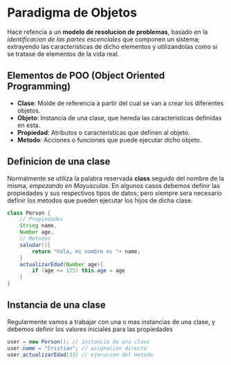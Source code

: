 # Paradigma de Objetos

Hace refencia a un __modelo de resolucion de problemas__, basado en la _identificacion de las partes escenciales_ que componen un sistema; extrayendo las caracteristicas de dicho elementos y utilizandolas como si se tratase de elementos de la vida real.

## Elementos de POO (Object Oriented Programming)

* __Clase__: Molde de referencia a partir del cual se van a crear los diferentes objetos.
* __Objeto__: Instancia de una clase, que hereda las caracteristicas definidas en esta.
* __Propiedad__: Atributos o caracteristicas que definen al objeto.
* __Metodo__: Acciones o funciones que puede ejecutar dicho objeto.

## Definicion de una clase

Normalmente se utiliza la palabra reservada __class__ seguido del nombre de la misma, _empezando en Mayusculas_. En algunos casos debemos definir las propiedades y sus respectivos tipos de datos; pero siempre sera necesario definir los metodos que pueden ejecutar los hijos de dicha clase.

```Java
class Person {
    // Propiedades
    String name,
    Number age,
    // Metodos
    saludar(){
        return "hola, mi nombre es "+ name;
    }
    actualizarEdad(Number age){
        if (age <= 125) this.age = age
    }
}
```
## Instancia de una clase

Regularmente vamos a trabajar con una o mas instancias de una clase, y debemos definir los valores iniciales para las propiedades

```java
user = new Person(); // instancia de una clase
user.name = "Cristian"; // asignacion directa
user.actualizarEdad(33) // ejecucion del metodo
```